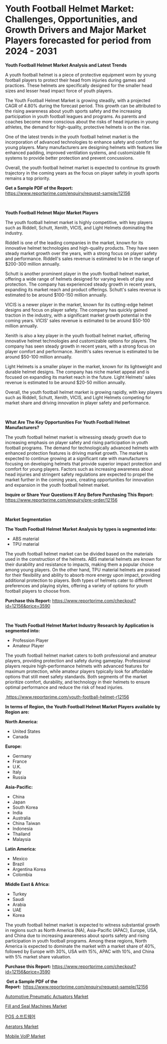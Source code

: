 <p><h1>Youth Football Helmet Market: Challenges, Opportunities, and Growth Drivers and Major Market Players forecasted for period from 2024 - 2031</h1></p><p><strong>Youth Football Helmet Market Analysis and Latest Trends</strong></p>
<p><p>A youth football helmet is a piece of protective equipment worn by young football players to protect their head from injuries during games and practices. These helmets are specifically designed for the smaller head sizes and lesser head impact force of youth players.</p><p>The Youth Football Helmet Market is growing steadily, with a projected CAGR of 4.80% during the forecast period. This growth can be attributed to the rising awareness about youth sports safety and the increasing participation in youth football leagues and programs. As parents and coaches become more conscious about the risks of head injuries in young athletes, the demand for high-quality, protective helmets is on the rise.</p><p>One of the latest trends in the youth football helmet market is the incorporation of advanced technologies to enhance safety and comfort for young players. Many manufacturers are designing helmets with features like enhanced padding, improved ventilation systems, and customizable fit systems to provide better protection and prevent concussions.</p><p>Overall, the youth football helmet market is expected to continue its growth trajectory in the coming years as the focus on player safety in youth sports remains a top priority.</p></p>
<p><strong>Get a Sample PDF of the Report:&nbsp;</strong> <a href="https://www.reportprime.com/enquiry/request-sample/12156">https://www.reportprime.com/enquiry/request-sample/12156</a></p>
<p>&nbsp;</p>
<p><strong>Youth Football Helmet Major Market Players</strong></p>
<p><p>The youth football helmet market is highly competitive, with key players such as Riddell, Schutt, Xenith, VICIS, and Light Helmets dominating the industry. </p><p>Riddell is one of the leading companies in the market, known for its innovative helmet technologies and high-quality products. They have seen steady market growth over the years, with a strong focus on player safety and performance. Riddell's sales revenue is estimated to be in the range of $200-300 million annually.</p><p>Schutt is another prominent player in the youth football helmet market, offering a wide range of helmets designed for varying levels of play and protection. The company has experienced steady growth in recent years, expanding its market reach and product offerings. Schutt's sales revenue is estimated to be around $100-150 million annually.</p><p>VICIS is a newer player in the market, known for its cutting-edge helmet designs and focus on player safety. The company has quickly gained traction in the industry, with a significant market growth potential in the coming years. VICIS' sales revenue is estimated to be around $50-100 million annually.</p><p>Xenith is also a key player in the youth football helmet market, offering innovative helmet technologies and customizable options for players. The company has seen steady growth in recent years, with a strong focus on player comfort and performance. Xenith's sales revenue is estimated to be around $50-100 million annually.</p><p>Light Helmets is a smaller player in the market, known for its lightweight and durable helmet designs. The company has niche market appeal and is focused on expanding its market reach in the future. Light Helmets' sales revenue is estimated to be around $20-50 million annually. </p><p>Overall, the youth football helmet market is growing rapidly, with key players such as Riddell, Schutt, Xenith, VICIS, and Light Helmets competing for market share and driving innovation in player safety and performance.</p></p>
<p>&nbsp;</p>
<p><strong>What Are The Key Opportunities For Youth Football Helmet Manufacturers?</strong></p>
<p><p>The youth football helmet market is witnessing steady growth due to increasing emphasis on player safety and rising participation in youth football programs. The demand for technologically advanced helmets with enhanced protection features is driving market growth. The market is expected to continue growing at a significant rate with manufacturers focusing on developing helmets that provide superior impact protection and comfort for young players. Factors such as increasing awareness about head injuries and stringent safety regulations are expected to propel the market further in the coming years, creating opportunities for innovation and expansion in the youth football helmet market.</p></p>
<p><strong>Inquire or Share Your Questions If Any Before Purchasing This Report:</strong> <a href="https://www.reportprime.com/enquiry/pre-order/12156">https://www.reportprime.com/enquiry/pre-order/12156</a></p>
<p>&nbsp;</p>
<p><strong>Market Segmentation</strong></p>
<p><strong>The Youth Football Helmet Market Analysis by types is segmented into:</strong></p>
<p><ul><li>ABS material</li><li>TPU material</li></ul></p>
<p><p>The youth football helmet market can be divided based on the materials used in the construction of the helmets. ABS material helmets are known for their durability and resistance to impacts, making them a popular choice among young players. On the other hand, TPU material helmets are praised for their flexibility and ability to absorb more energy upon impact, providing additional protection to players. Both types of helmets cater to different preferences and playing styles, offering a variety of options for youth football players to choose from.</p></p>
<p><strong>Purchase this Report:&nbsp;</strong><a href="https://www.reportprime.com/checkout?id=12156&price=3590">https://www.reportprime.com/checkout?id=12156&price=3590</a></p>
<p>&nbsp;</p>
<p><strong>The Youth Football Helmet Market Industry Research by Application is segmented into:</strong></p>
<p><ul><li>Profession Player</li><li>Amateur Player</li></ul></p>
<p><p>The youth football helmet market caters to both professional and amateur players, providing protection and safety during gameplay. Professional players require high-performance helmets with advanced features for maximum protection, while amateur players typically look for affordable options that still meet safety standards. Both segments of the market prioritize comfort, durability, and technology in their helmets to ensure optimal performance and reduce the risk of head injuries.</p></p>
<p><a href="https://www.reportprime.com/youth-football-helmet-r12156">&nbsp;https://www.reportprime.com/youth-football-helmet-r12156</a></p>
<p><strong>In terms of Region, the Youth Football Helmet Market Players available by Region are:</strong></p>
<p>
    <p> <strong> North America: </strong>
        <ul>
            <li>United States</li>
            <li>Canada</li>
        </ul>
        </p> 
    <p> <strong> Europe: </strong>
        <ul>
            <li>Germany</li>
            <li>France</li>
            <li>U.K.</li>
            <li>Italy</li>
            <li>Russia</li>
        </ul>
        </p> 
    <p> <strong> Asia-Pacific: </strong>
        <ul>
            <li>China</li>
            <li>Japan</li>
            <li>South Korea</li>
            <li>India</li>
            <li>Australia</li>
            <li>China Taiwan</li>
            <li>Indonesia</li>
            <li>Thailand</li>
            <li>Malaysia</li>
        </ul>
        </p> 
    <p> <strong> Latin America: </strong>
        <ul>
            <li>Mexico</li>
            <li>Brazil</li>
            <li>Argentina Korea</li>
            <li>Colombia</li>
        </ul>
        </p> 
    <p> <strong> Middle East & Africa: </strong>
        <ul>
            <li>Turkey</li>
            <li>Saudi</li>
            <li>Arabia</li>
            <li>UAE</li>
            <li>Korea</li>
        </ul>
    </p>
    </p>
<p><p>The youth football helmet market is expected to witness substantial growth in regions such as North America (NA), Asia-Pacific (APAC), Europe, USA, and China due to increasing awareness about sports safety and rising participation in youth football programs. Among these regions, North America is expected to dominate the market with a market share of 40%, followed by Europe with 30%, USA with 15%, APAC with 10%, and China with 5% market share valuation.</p></p>
<p><strong>Purchase this Report: </strong><a href="https://www.reportprime.com/checkout?id=12156&price=3590">https://www.reportprime.com/checkout?id=12156&price=3590</a></p>
<p>&nbsp;<strong>Get a Sample PDF of the Report:&nbsp;&nbsp;</strong><a href="https://www.reportprime.com/enquiry/request-sample/12156">https://www.reportprime.com/enquiry/request-sample/12156</a></p>
<p><strong></strong></p>
<p><p><a href="https://medium.com/@stephaniewynterk14/navigating-the-global-automotive-pneumatic-actuators-market-landscape-trends-forecasts-and-2d315279e1bf">Automotive Pneumatic Actuators Market</a></p><p><a href="https://www.linkedin.com/pulse/insights-fill-seal-machines-market-size-which-expanding-cblve">Fill and Seal Machines Market</a></p><p><a href="https://medium.com/@wayae613/%EA%B8%80%EB%A1%9C%EB%B2%8C-pos-%EC%86%8C%ED%94%84%ED%8A%B8%EC%9B%A8%EC%96%B4-%EC%8B%9C%EC%9E%A5-%EB%B2%94%EC%9C%84%EC%99%80-2024%EB%85%84%EB%B6%80%ED%84%B0-2031%EB%85%84%EA%B9%8C%EC%A7%80-%EC%98%88%EC%83%81%EB%90%98%EB%8A%94-%EB%B9%A0%EB%A5%B4%EA%B2%8C-%EC%84%B1%EC%9E%A5%ED%95%98%EB%8A%94-5-3-cagr%EC%97%90-%EB%8C%80%ED%95%9C-%EC%B2%A0%EC%A0%80%ED%95%9C-%EB%B6%84%EC%84%9D-a001f1880f04">POS 소프트웨어</a></p><p><a href="https://www.linkedin.com/pulse/insights-aerators-market-share-competitive-landscape-serte">Aerators Market</a></p><p><a href="https://issuu.com/reportprime-2/docs/mobile-voip-market-size-2030.pptx">Mobile VoIP Market</a></p></p>
